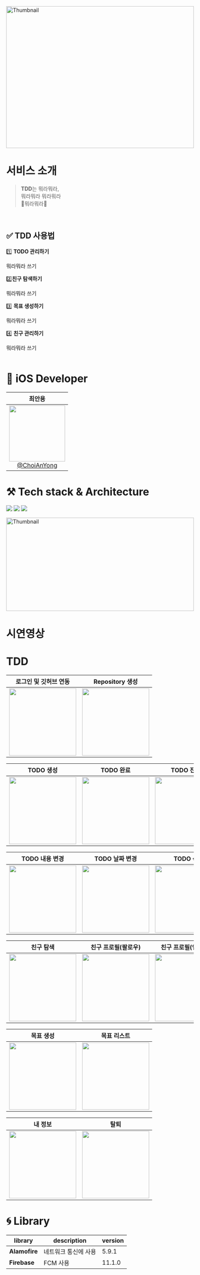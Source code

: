 <img src="https://github.com/user-attachments/assets/056a63f2-b755-4255-92c9-c96cc19a5a13" width="100%" height="380" alt="Thumbnail" />

# 서비스 소개

>**TDD**는 뭐라뭐라, <br>
>뭐라뭐라
>뭐라뭐라 <br>
>🌟뭐라뭐라🌟


<br>

## ✅ **TDD 사용법**

1️⃣ **TODO 관리하기**

뭐라뭐라 쓰기

2️⃣**친구 탐색하기**

뭐라뭐라 쓰기

3️⃣ **목표 생성하기**

뭐라뭐라 쓰기

4️⃣ **친구 관리하기**

뭐라뭐라 쓰기
<br>
<br>

# **🍎 iOS Developer**
<div align="center">
  
| **최안용** |
| :------: | 
| [<img src="https://github.com/user-attachments/assets/92c00ebf-d82d-408a-88d0-1f3f0e612f71" height=150 width=150> <br/> @ChoiAnYong](https://github.com/ChoiAnYong) |

</div>

# **⚒️** Tech stack & Architecture
<img src="https://img.shields.io/badge/SwiftUI-2C68B5?&style=flat-square&logo=Swift&logoColor=white"/> <img src="https://img.shields.io/badge/Xcode_16-147EFB?style=flat-square&logo=Xcode&logoColor=white"/> <img src="https://img.shields.io/badge/Combine-FF3E00?style=flat-square&logo=Swift&logoColor=white"/>

<img src="https://github.com/user-attachments/assets/dae6a804-80a1-42a4-b382-b30680fecb10" width="100%" height="250" alt="Thumbnail"/>

# 시연영상 
# TDD
| 로그인 및 깃허브 연동 | Repository 생성 |
|:-:|:-:|
| <img src="https://github.com/user-attachments/assets/d0507240-e579-449b-a4dd-de4d64360886" width="180"/> | <img src="https://github.com/user-attachments/assets/191825a9-110d-4d88-a3ff-cc07c3ce26c6" width="180"/> |

| TODO 생성 | TODO 완료 | TODO 진행중 |
|:-:|:-:|:-:|
| <img src="https://github.com/user-attachments/assets/81de5c66-7795-419d-b531-7f67dc4ccdef" width="180"/> | <img src="https://github.com/user-attachments/assets/92eef94e-bf70-4ae3-9f87-ca2ddd0a8361" width="180"/> | <img src="https://github.com/user-attachments/assets/372883c3-8708-44e7-8914-3e80683a6089" width="180"/> |

| TODO 내용 변경 | TODO 날짜 변경 | TODO 삭제 |
|:-:|:-:|:-:|
| <img src="https://github.com/user-attachments/assets/1df9c1e1-10ea-4cb1-83f7-d9d7225ec1ea" width="180"/> | <img src="" width="180"/> | <img src="" width="180"/> | 

| 친구 탐색 | 친구 프로필(팔로우) | 친구 프로필(언팔로우) |  
|:-:|:-:|:-:|
| <img src="" width="180"/> | <img src="" width="180"/> | <img src="" width="180"/> | 

| 목표 생성 | 목표 리스트 |   
|:-:|:-:|
| <img src="" width="180"/> | <img src="" width="180"/> |

| 내 정보 | 탈퇴 |   
|:-:|:-:|
| <img src="" width="180"/> | <img src="https://github.com/user-attachments/assets/61d865e7-6dce-4ef8-9264-e17b57ebe8e5" width="180"/> |

# **🌀 Library**

| library | description | version |
| --- | --- | --- |
| **Alamofire** | 네트워크 통신에 사용 | 5.9.1 |
| **Firebase** | FCM 사용 | 11.1.0 |
